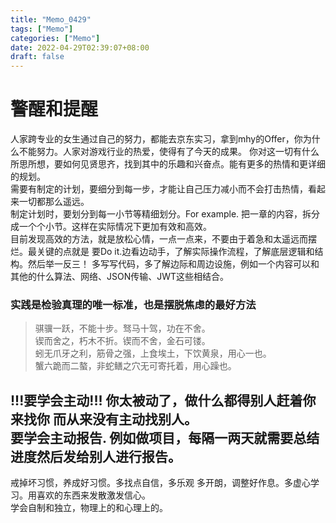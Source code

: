 ```yaml
---
title: "Memo_0429"
tags: ["Memo"]
categories: ["Memo"]
date: 2022-04-29T02:39:07+08:00
draft: false
---
```


# 警醒和提醒  


人家跨专业的女生通过自己的努力，都能去京东实习，拿到mhy的Offer，你为什么不能努力。人家对游戏行业的热爱，使得有了今天的成果。 你对这一切有什么所思所想，要如何见贤思齐，找到其中的乐趣和兴奋点。能有更多的热情和更详细的规划。   
需要有制定的计划，要细分到每一步，才能让自己压力减小而不会打击热情，看起来一切都那么遥远。  
制定计划时，要划分到每一小节等精细划分。For example. 把一章的内容，拆分成一个个小节。这样在实际情况下更加有效和高效。  
目前发现高效的方法，就是放松心情，一点一点来，不要由于着急和太遥远而摆烂。最关键的点就是 要Do it.边看边动手，了解实际操作流程，了解底层逻辑和结构。然后举一反三！  多写写代码，多了解边际和周边设施，例如一个内容可以和其他的什么算法、网络、JSON传输、JWT这些相结合。  
### 实践是检验真理的唯一标准，也是摆脱焦虑的最好方法  

> 骐骥一跃，不能十步。驽马十驾，功在不舍。  
锲而舍之，朽木不折。锲而不舍，金石可镂。  
蚓无爪牙之利，筋骨之强，上食埃土，下饮黄泉，用心一也。  
蟹六跪而二螯，非蛇鳝之穴无可寄托着，用心躁也。


**!!!要学会主动!!! 你太被动了，做什么都得别人赶着你 来找你 而从来没有主动找别人。**  
要学会主动报告. 例如做项目，每隔一两天就需要总结进度然后发给别人进行报告。
---
戒掉坏习惯，养成好习惯。多找点自信，多乐观 多开朗，调整好作息。多虚心学习。用喜欢的东西来发散激发信心。  
学会自制和独立，物理上的和心理上的。

 <!-- Column B | Column C
---------|----------|
 A1 | B1 
 A2 | B2 
 A3 | B3  -->


